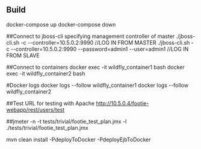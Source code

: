 ## Build
docker-compose up
docker-compose down

##Connect to jboss-cli specifying management controller of master 
./jboss-cli.sh -c --controller=10.5.0.2:9990 //LOG IN FROM MASTER
./jboss-cli.sh -c --controller=10.5.0.2:9990 --password=admin1 --user=admin1 //LOG IN FROM SLAVE

##Connect to containers
docker exec -it wildfly_container1 bash 
docker exec -it wildfly_container2 bash 

#Docker logs
docker logs --follow wildfly_container1
docker logs --follow wildfly_container2

##Test URL for testing with Apache
http://10.5.0.4/footie-webapp/rest/users/test

##jmeter -n -t tests/trivial/footie_test_plan.jmx -l ./tests/trivial/footie_test_plan.jmx

mvn clean install -PdeployToDocker -PdeployEjbToDocker